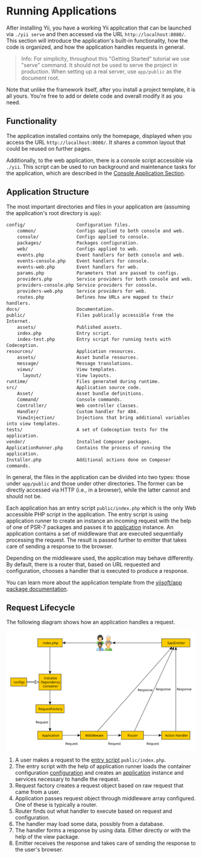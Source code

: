 # Running Applications

After installing Yii, you have a working Yii application that can be launched via `./yii serve` and then
accessed via the URL `http://localhost:8080/`. This section will introduce the application's built-in functionality,
how the code is organized, and how the application handles requests in general.

> Info: For simplicity, throughout this "Getting Started" tutorial we use "serve" command. It should not be used
> to serve the project in production. When setting up a real server, use `app/public` as the document root.
  
Note that unlike the framework itself, after you install a project template, it is all yours. You're free to add or delete
code and overall modify it as you need.


## Functionality <span id="functionality"></span>

The application installed contains only the homepage, displayed when you access the URL `http://localhost:8080/`.
It shares a common layout that could be reused on further pages.

<!--
You should also see a toolbar at the bottom of the browser window.
This is a useful [debugger tool](https://github.com/yiisoft/yii-debug) provided by Yii to record and display a lot of
debugging information, such as log messages, response statuses, the database queries run, and so on.
-->

Additionally, to the web application, there is a console script accessible via `./yii`.
This script can be used to run background and maintenance tasks for the application, which are described
in the [Console Application Section](../tutorial/console.md).


## Application Structure <span id="application-structure"></span>

The most important directories and files in your application are (assuming the application's root directory is `app`):

```
config/                   Configuration files.
    common/               Configs applied to both console and web.
    console/              Configs applied to console.
    packages/             Packages configuration.
    web/                  Configs applied to web.
    events.php            Event handlers for both console and web.
    events-console.php    Event handlers for console.
    events-web.php        Event handlers for web.
    params.php            Parameters that are passed to configs.
    providers.php         Service providers for both console and web.
    providers-console.php Service providers for console.
    providers-web.php     Service providers for web.
    routes.php            Defines how URLs are mapped to their handlers.
docs/                     Documentation.
public/                   Files publically accessible from the Internet.
    assets/               Published assets.
    index.php             Entry script.
    index-test.php        Entry script for running tests with Codeception.
resources/                Application resources.
    assets/               Asset bundle resources.
    message/              Message translations.
    views/                View templates.
      layout/             View layouts.
runtime/                  Files generated during runtime.
src/                      Application source code.
    Asset/                Asset bundle definitions.
    Command/              Console commands.
    Controller/           Web controller classes.
    Handler/              Custom handler for 404.
    ViewInjection/        Injections that bring additional variables into view templates.
tests/                    A set of Codeception tests for the application.
vendor/                   Installed Composer packages.
ApplicationRunner.php     Contains the process of running the application.
Installer.php             Additional actions done on Composer commands.
```

In general, the files in the application can be divided into two types: those under `app/public` and those
under other directories. The former can be directly accessed via HTTP (i.e., in a browser), while the latter cannot
and should not be.

Each application has an entry script `public/index.php` which is the only Web accessible PHP script in the application.
The entry script is using application runner to create an instance an incoming request with the help of one of PSR-7 packages
and passes it to [application](../structure/application.md) instance. An application contains a set of
middleware that are executed sequentially processing the request. The result is passed further to emitter
that takes care of sending a response to the browser.

Depending on the middleware used, the application may behave differently. By default, there is a router
that, based on URL requested and configuration, chooses a handler that is executed to produce a response.

You can learn more about the application template from
the [yiisoft/app package documentation](https://github.com/yiisoft/app/blob/master/README.md).

## Request Lifecycle <span id="request-lifecycle"></span>

The following diagram shows how an application handles a request.

![Request Lifecycle](img/request-lifecycle.svg)

1. A user makes a request to the [entry script](structure/entry-script.md) `public/index.php`.
2. The entry script with the help of application runner loads
   the container configuration [configuration](concept/configuration.md) and creates
   an [application](structure/application.md) instance and services necessary to handle the request.
3. Request factory creates a request object based on raw request that came from a user.
4. Application passes request object through middleware array configured. One of these is typically a router.
5. Router finds out what handler to execute based on request and configuration.
6. The handler may load some data, possibly from a database.
7. The handler forms a response by using data. Either directly or with the help of the view package.
8. Emitter receives the response and takes care of sending the response to the user's browser.
